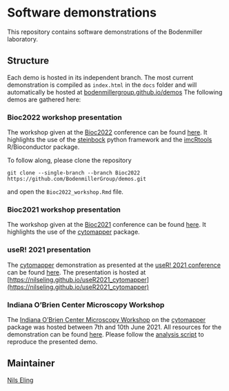# Software demonstrations

This repository contains software demonstrations of the Bodenmiller laboratory.

## Structure

Each demo is hosted in its independent branch.
The most current demonstration is compiled as `index.html` in the `docs` folder and will automatically be hosted at [bodenmillergroup.github.io/demos](https://www.bodenmillergroup.github.io/demos)
The following demos are gathered here:

### Bioc2022 workshop presentation

The workshop given at the [Bioc2022](https://bioc2022.bioconductor.org/) conference can be found [here](https://github.com/BodenmillerGroup/demos/blob/Bioc2022/docs/Bioc2022_workshop.Rmd).
It highlights the use of the [steinbock](https://github.com/BodenmillerGroup/steinbock) python framework and the [imcRtools](https://www.bioconductor.org/packages/release/bioc/html/imcRtools.html) R/Bioconductor package.

To follow along, please clone the repository

```
git clone --single-branch --branch Bioc2022 https://github.com/BodenmillerGroup/demos.git
```

and open the `Bioc2022_workshop.Rmd` file.

### Bioc2021 workshop presentation

The workshop given at the [Bioc2021](https://bioc2021.bioconductor.org/) conference can be found [here](https://github.com/BodenmillerGroup/demos/blob/Bioc2021/docs/Bioc2021_workshop.Rmd).
It highlights the use of the [cytomapper](https://www.bioconductor.org/packages/release/bioc/html/cytomapper.html) package.

### useR! 2021 presentation

The [cytomapper](https://www.bioconductor.org/packages/release/bioc/html/cytomapper.html) demonstration as presented at the [useR! 2021 conference](https://user2021.r-project.org/) can be found [here](https://github.com/BodenmillerGroup/demos/blob/useR2021/docs/index.Rmd).
The presentation is hosted at [https://nilseling.github.io/useR2021_cytomapper](https://nilseling.github.io/useR2021_cytomapper)

### Indiana O’Brien Center Microscopy Workshop

The [Indiana O’Brien Center Microscopy Workshop](http://static.medicine.iupui.edu/obrien/2021Schedule.pdf) on the [cytomapper](https://www.bioconductor.org/packages/release/bioc/html/cytomapper.html) package was hosted between 7th and 10th June 2021.
All resources for the demonstration can be found [here](https://github.com/BodenmillerGroup/demos/tree/IndianaOBrienCentre).
Please follow the [analysis script](https://github.com/BodenmillerGroup/demos/blob/IndianaOBrienCentre/scripts/cytomapper_workshop.Rmd) to reproduce the presented demo.

## Maintainer

[Nils Eling](https://github.com/nilseling)

